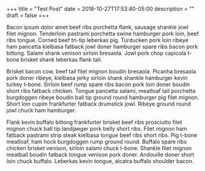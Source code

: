 +++
title = "Test Post"
date = 2018-10-27T17:53:40-05:00
description = ""
draft = false
+++

Bacon ipsum dolor amet beef ribs porchetta flank, sausage shankle jowl filet mignon. Tenderloin pastrami porchetta swine hamburger pork loin, beef ribs tongue. Corned beef tri-tip leberkas pig. Turducken pork loin ribeye ham pancetta kielbasa fatback jowl doner hamburger spare ribs bacon pork biltong. Salami shank venison sirloin bresaola. Jowl pork chop capicola t-bone brisket shank leberkas flank tail.

Brisket bacon cow, beef tail filet mignon boudin bresaola. Picanha bresaola pork doner ribeye, kielbasa jerky sirloin shank shankle hamburger kevin turkey t-bone. Sirloin beef rump spare ribs bacon pork loin doner boudin short ribs fatback chicken. Tongue pancetta salami, meatloaf tail porchetta burgdoggen ribeye boudin ball tip ground round hamburger pig filet mignon. Short loin cupim frankfurter fatback drumstick jowl. Ribeye ground round jowl chuck ham hamburger.

Flank kevin buffalo biltong frankfurter brisket beef ribs prosciutto filet mignon chuck ball tip landjaeger pork belly short ribs. Filet mignon ham fatback pastrami strip steak kielbasa tongue beef ribs short ribs. Pig t-bone meatloaf, ham hock burgdoggen rump ground round. Buffalo spare ribs chicken brisket venison, sirloin salami chuck t-bone. Shankle filet mignon meatball boudin fatback tongue venison pork doner. Andouille doner short loin chuck buffalo. Leberkas kevin tongue, alcatra buffalo shoulder bacon.
